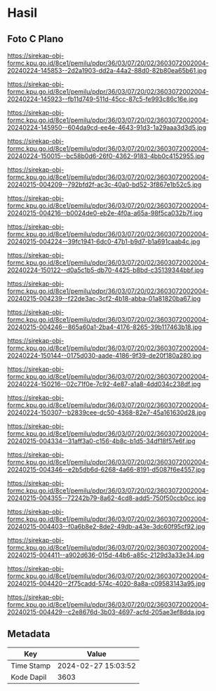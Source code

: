# Hasil

## Foto C Plano

https://sirekap-obj-formc.kpu.go.id/8ce1/pemilu/pdpr/36/03/07/20/02/3603072002004-20240224-145853--2d2a1903-dd2a-44a2-88d0-82b80ea65b61.jpg

https://sirekap-obj-formc.kpu.go.id/8ce1/pemilu/pdpr/36/03/07/20/02/3603072002004-20240224-145923--fb11d749-511d-45cc-87c5-fe993c86c16e.jpg

https://sirekap-obj-formc.kpu.go.id/8ce1/pemilu/pdpr/36/03/07/20/02/3603072002004-20240224-145950--604da9cd-ee4e-4643-91d3-1a29aaa3d3d5.jpg

https://sirekap-obj-formc.kpu.go.id/8ce1/pemilu/pdpr/36/03/07/20/02/3603072002004-20240224-150015--bc58b0d6-26f0-4362-9183-4bb0c4152955.jpg

https://sirekap-obj-formc.kpu.go.id/8ce1/pemilu/pdpr/36/03/07/20/02/3603072002004-20240215-004209--792bfd2f-ac3c-40a0-bd52-3f867e1b52c5.jpg

https://sirekap-obj-formc.kpu.go.id/8ce1/pemilu/pdpr/36/03/07/20/02/3603072002004-20240215-004216--b0024de0-eb2e-4f0a-a65a-98f5ca032b7f.jpg

https://sirekap-obj-formc.kpu.go.id/8ce1/pemilu/pdpr/36/03/07/20/02/3603072002004-20240215-004224--39fc1941-6dc0-47b1-b9d7-b1a691caab4c.jpg

https://sirekap-obj-formc.kpu.go.id/8ce1/pemilu/pdpr/36/03/07/20/02/3603072002004-20240224-150122--d0a5c1b5-db70-4425-b8bd-c35139344bbf.jpg

https://sirekap-obj-formc.kpu.go.id/8ce1/pemilu/pdpr/36/03/07/20/02/3603072002004-20240215-004239--f22de3ac-3cf2-4b18-abba-01a81820ba67.jpg

https://sirekap-obj-formc.kpu.go.id/8ce1/pemilu/pdpr/36/03/07/20/02/3603072002004-20240215-004246--865a60a1-2ba4-4176-8265-39b117463b18.jpg

https://sirekap-obj-formc.kpu.go.id/8ce1/pemilu/pdpr/36/03/07/20/02/3603072002004-20240224-150144--0175d030-aade-4186-9f39-de20f180a280.jpg

https://sirekap-obj-formc.kpu.go.id/8ce1/pemilu/pdpr/36/03/07/20/02/3603072002004-20240224-150216--02c71f0e-7c92-4e87-a1a8-4dd034c238df.jpg

https://sirekap-obj-formc.kpu.go.id/8ce1/pemilu/pdpr/36/03/07/20/02/3603072002004-20240224-150307--b2839cee-dc50-4368-82e7-45a161630d28.jpg

https://sirekap-obj-formc.kpu.go.id/8ce1/pemilu/pdpr/36/03/07/20/02/3603072002004-20240215-004334--31aff3a0-c156-4b8c-b1d5-34df18f57e6f.jpg

https://sirekap-obj-formc.kpu.go.id/8ce1/pemilu/pdpr/36/03/07/20/02/3603072002004-20240215-004346--e2b5db6d-6268-4a66-8191-d5087f6e4557.jpg

https://sirekap-obj-formc.kpu.go.id/8ce1/pemilu/pdpr/36/03/07/20/02/3603072002004-20240215-004355--72242b79-8a62-4cd8-add5-750f50ccb0cc.jpg

https://sirekap-obj-formc.kpu.go.id/8ce1/pemilu/pdpr/36/03/07/20/02/3603072002004-20240215-004403--f0a6b8e2-8de2-49db-a43e-3dc60f95cf92.jpg

https://sirekap-obj-formc.kpu.go.id/8ce1/pemilu/pdpr/36/03/07/20/02/3603072002004-20240215-004411--a902d636-015d-44b6-a85c-2129d3a33e34.jpg

https://sirekap-obj-formc.kpu.go.id/8ce1/pemilu/pdpr/36/03/07/20/02/3603072002004-20240215-004420--2f75cadd-574c-4020-8a8a-c09583143a95.jpg

https://sirekap-obj-formc.kpu.go.id/8ce1/pemilu/pdpr/36/03/07/20/02/3603072002004-20240215-004429--c2e8676d-3b03-4697-acfd-205ae3ef8dda.jpg


## Metadata

| Key        | Value               |
| ---------- | ------------------- |
| Time Stamp | 2024-02-27 15:03:52 |
| Kode Dapil | 3603                |



